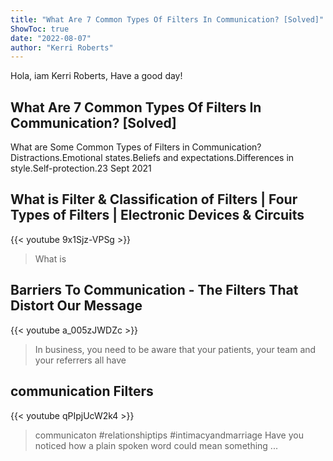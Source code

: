 ```yaml
---
title: "What Are 7 Common Types Of Filters In Communication? [Solved]"
ShowToc: true 
date: "2022-08-07"
author: "Kerri Roberts" 
---
```


Hola, iam Kerri Roberts, Have a good day!
## What Are 7 Common Types Of Filters In Communication? [Solved]
What are Some Common Types of Filters in Communication?Distractions.Emotional states.Beliefs and expectations.Differences in style.Self-protection.23 Sept 2021

## What is Filter & Classification of Filters | Four Types of Filters | Electronic Devices & Circuits
{{< youtube 9x1Sjz-VPSg >}}
>What is 

## Barriers To Communication - The Filters That Distort Our Message
{{< youtube a_005zJWDZc >}}
>In business, you need to be aware that your patients, your team and your referrers all have 

## communication Filters
{{< youtube qPIpjUcW2k4 >}}
>communicaton #relationshiptips #intimacyandmarriage Have you noticed how a plain spoken word could mean something ...

